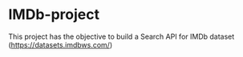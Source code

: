 # IMDb-project
This project has the objective to build a Search API for IMDb dataset (https://datasets.imdbws.com/)
